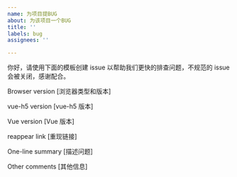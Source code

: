 ```yaml
---
name: 为项目提BUG
about: 为该项目一个BUG
title: ''
labels: bug
assignees: ''

---
```


你好，请使用下面的模板创建 issue 以帮助我们更快的排查问题，不规范的 issue 会被关闭，感谢配合。

Browser version [浏览器类型和版本]


vue-h5 version [vue-h5 版本]


Vue version [Vue  版本]


reappear link [重现链接]


One-line summary  [描述问题]


Other comments [其他信息]
